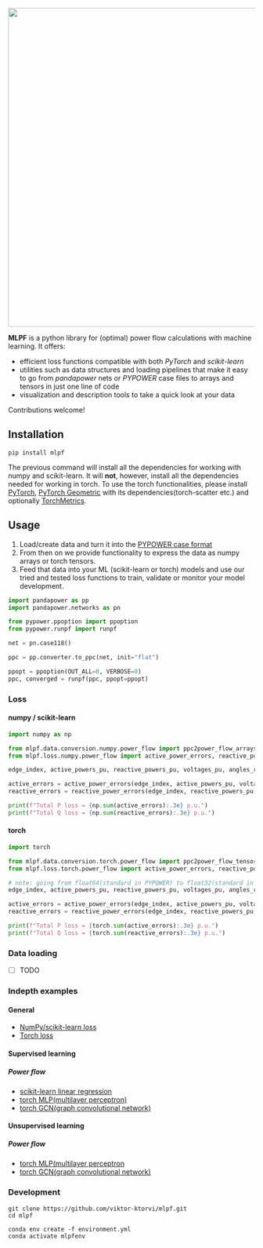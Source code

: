 <p align="center">
<img src="https://github.com/viktor-ktorvi/mlpf/assets/69254199/333dfd18-7c60-4874-a89b-92eecf32ac96?raw=True" width="650">
</p>



__MLPF__ is a python library for (optimal) power flow calculations with machine learning.
It offers:

* efficient loss functions compatible with both _PyTorch_ and _scikit-learn_
* utilities such as data structures and loading pipelines that make it easy to go from
  _pandapower_ nets or _PYPOWER_ case files to arrays and tensors in just one line of code
* visualization and description tools to take a quick look at your data

Contributions welcome!

## Installation

```commandline
pip install mlpf
```

The previous command will install all the dependencies for working with numpy and scikit-learn. It will **not**, however, install all the dependencies needed for
working in torch. To use the torch functionalities, please
install [PyTorch](https://pytorch.org/), [PyTorch Geometric](https://pytorch-geometric.readthedocs.io/en/latest/install/installation.html) with its dependencies(torch-scatter etc.)
and optionally [TorchMetrics](https://torchmetrics.readthedocs.io/en/stable/).

## Usage

1. Load/create data and turn it into the [PYPOWER case format](https://rwl.github.io/PYPOWER/api/pypower.caseformat-module.html)
2. From then on we provide functionality to express the data as numpy arrays or torch tensors.
3. Feed that data into your ML (scikit-learn or torch) models and use our tried and tested loss functions to train, validate or monitor your model development.

```python
import pandapower as pp
import pandapower.networks as pn

from pypower.ppoption import ppoption
from pypower.runpf import runpf

net = pn.case118()

ppc = pp.converter.to_ppc(net, init="flat")

ppopt = ppoption(OUT_ALL=0, VERBOSE=0)
ppc, converged = runpf(ppc, ppopt=ppopt)
```

### Loss

#### numpy / scikit-learn

```python
import numpy as np

from mlpf.data.conversion.numpy.power_flow import ppc2power_flow_arrays
from mlpf.loss.numpy.power_flow import active_power_errors, reactive_power_errors

edge_index, active_powers_pu, reactive_powers_pu, voltages_pu, angles_rad, conductances_pu, susceptances_pu = ppc2power_flow_arrays(ppc)

active_errors = active_power_errors(edge_index, active_powers_pu, voltages_pu, angles_rad, conductances_pu, susceptances_pu)
reactive_errors = reactive_power_errors(edge_index, reactive_powers_pu, voltages_pu, angles_rad, conductances_pu, susceptances_pu)

print(f"Total P loss = {np.sum(active_errors):.3e} p.u.")
print(f"Total Q loss = {np.sum(reactive_errors):.3e} p.u.")
```

#### torch

```python
import torch

from mlpf.data.conversion.torch.power_flow import ppc2power_flow_tensors
from mlpf.loss.torch.power_flow import active_power_errors, reactive_power_errors

# note: going from float64(standard in PYPOWER) to float32(standard in torch) will increase the PF loss significantly
edge_index, active_powers_pu, reactive_powers_pu, voltages_pu, angles_rad, conductances_pu, susceptances_pu = ppc2power_flow_tensors(ppc, dtype=torch.float64)

active_errors = active_power_errors(edge_index, active_powers_pu, voltages_pu, angles_rad, conductances_pu, susceptances_pu)
reactive_errors = reactive_power_errors(edge_index, reactive_powers_pu, voltages_pu, angles_rad, conductances_pu, susceptances_pu)

print(f"Total P loss = {torch.sum(active_errors):.3e} p.u.")
print(f"Total Q loss = {torch.sum(reactive_errors):.3e} p.u.")
```

### Data loading

- [ ] TODO

### Indepth examples

#### General

* [NumPy/scikit-learn loss](examples/sklearn/loss/from_arrays.py)
* [Torch loss](examples/torch/loss/from_arrays.py)

#### Supervised learning

##### Power flow

* [scikit-learn linear regression](examples/sklearn/supervised/power_flow/linear_regression.py)
* [torch MLP(multilayer perceptron)](examples/torch/unsupervised/power_flow/mlp.py)
* [torch GCN(graph convolutional network)](examples/torch/unsupervised/power_flow/gcn.py)

#### Unsupervised learning

##### Power flow

* [torch MLP(multilayer perceptron](examples/torch/unsupervised/power_flow/mlp.py)
* [torch GCN(graph convolutional network)](examples/torch/unsupervised/power_flow/gcn.py)

### Development

```
git clone https://github.com/viktor-ktorvi/mlpf.git
cd mlpf

conda env create -f environment.yml
conda activate mlpfenv
```
